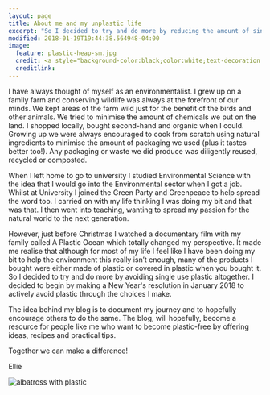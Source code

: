 ```yaml
---
layout: page
title: About me and my unplastic life
excerpt: "So I decided to try and do more by reducing the amount of single use plastic in my life."
modified: 2018-01-19T19:44:38.564948-04:00
image:
  feature: plastic-heap-sm.jpg
  credit: <a style="background-color:black;color:white;text-decoration:none;padding:4px 6px;font-family:-apple-system, BlinkMacSystemFont, &quot;San Francisco&quot;, &quot;Helvetica Neue&quot;, Helvetica, Ubuntu, Roboto, Noto, &quot;Segoe UI&quot;, Arial, sans-serif;font-size:12px;font-weight:bold;line-height:1.2;display:inline-block;border-radius:3px;" href="https://unsplash.com/@hermez777?utm_medium=referral&amp;utm_campaign=photographer-credit&amp;utm_content=creditBadge" target="_blank" rel="noopener noreferrer" title="Download free do whatever you want high-resolution photos from Hermes Rivera"><span style="display:inline-block;padding:2px 3px;"><svg xmlns="http://www.w3.org/2000/svg" style="height:12px;width:auto;position:relative;vertical-align:middle;top:-1px;fill:white;" viewBox="0 0 32 32"><title>unsplash-logo</title><path d="M20.8 18.1c0 2.7-2.2 4.8-4.8 4.8s-4.8-2.1-4.8-4.8c0-2.7 2.2-4.8 4.8-4.8 2.7.1 4.8 2.2 4.8 4.8zm11.2-7.4v14.9c0 2.3-1.9 4.3-4.3 4.3h-23.4c-2.4 0-4.3-1.9-4.3-4.3v-15c0-2.3 1.9-4.3 4.3-4.3h3.7l.8-2.3c.4-1.1 1.7-2 2.9-2h8.6c1.2 0 2.5.9 2.9 2l.8 2.4h3.7c2.4 0 4.3 1.9 4.3 4.3zm-8.6 7.5c0-4.1-3.3-7.5-7.5-7.5-4.1 0-7.5 3.4-7.5 7.5s3.3 7.5 7.5 7.5c4.2-.1 7.5-3.4 7.5-7.5z"></path></svg></span><span style="display:inline-block;padding:2px 3px;">Hermes Rivera</span></a>
  creditlink:
---
```


I have always thought of myself as an environmentalist. I grew up on a family farm and conserving wildlife was always at the forefront of our minds. We kept areas of the farm wild just for the benefit of the birds and other animals. We tried to minimise the amount of chemicals we put on the land. I shopped locally, bought second-hand and organic when I could. Growing up we were always encouraged to cook from scratch using natural ingredients to minimise the amount of packaging we used (plus it tastes better too!).  Any packaging or waste we did produce was diligently reused, recycled or composted.

When I left home to go to university I studied Environmental Science with the idea that I would go into the Environmental sector when I got a job. Whilst at University I joined the Green Party and Greenpeace to help spread the word too. I carried on with my life thinking I was doing my bit and that was that. I then went into teaching, wanting to spread my passion for the natural world to the next generation.

However, just before Christmas I watched a documentary film with my family called A Plastic Ocean which totally changed my perspective. It made me realise that although for most of my life I feel like I have been doing my bit to help the environment this really isn’t enough, many of the products I bought were either made of plastic or covered in plastic when you bought it. So I decided to try and do more by avoiding single use plastic altogether. I decided to begin by making a New Year's resolution in January 2018 to actively avoid plastic through the choices I make.

The idea behind my blog is to document my journey and to hopefully encourage others to do the same.  The blog, will hopefully, become a resource for people like me who want to become plastic-free by offering ideas, recipes and practical tips.

Together we can make a difference!

Ellie

![albatross with plastic](https://upload.wikimedia.org/wikipedia/commons/e/e0/Albatross_at_Midway_Atoll_Refuge_%288080507529%29.jpg)
